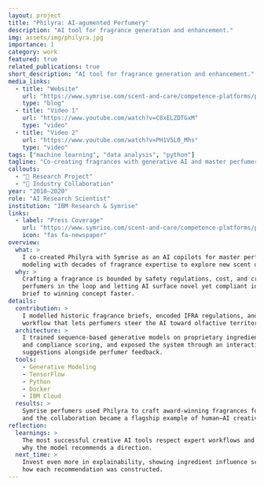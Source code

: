 ```yaml
---
layout: project
title: "Philyra: AI-agumented Perfumery"
description: "AI tool for fragrance generation and enhancement."
img: assets/img/philyra.jpg
importance: 1
category: work
featured: true
related_publications: true
short_description: "AI tool for fragrance generation and enhancement."
media_links:
  - title: "Website"
    url: "https://www.symrise.com/scent-and-care/competence-platforms/philyra/"
    type: "blog"
  - title: "Video 1"
    url: "https://www.youtube.com/watch?v=C8xELZDTGxM"
    type: "video"
  - title: "Video 2"
    url: "https://www.youtube.com/watch?v=PH1V5L0_Mhs"
    type: "video"
tags: ["machine learning", "data analysis", "python"]
tagline: "Co-creating fragrances with generative AI and master perfumers."
callouts:
  - "🧠 Research Project"
  - "🤝 Industry Collaboration"
year: "2018–2020"
role: "AI Research Scientist"
institution: "IBM Research & Symrise"
links:
  - label: "Press Coverage"
    url: "https://www.symrise.com/scent-and-care/competence-platforms/philyra/"
    icon: "fas fa-newspaper"
overview:
  what: >
    I co-created Philyra with Symrise as an AI copilots for master perfumers—marrying generative
    modeling with decades of fragrance expertise to explore new scent directions on demand.
  why: >
    Crafting a fragrance is bounded by safety regulations, cost, and creative intent. By keeping
    perfumers in the loop and letting AI surface novel yet compliant ideas, I helped teams move from
    brief to winning concept faster.
details:
  contribution: >
    I modelled historic fragrance briefs, encoded IFRA regulations, and designed the co-creation
    workflow that lets perfumers steer the AI toward olfactive territories that still feel on-brand.
  architecture: >
    I trained sequence-based generative models on proprietary ingredient datasets, layered in cost
    and compliance scoring, and exposed the system through an interactive studio that iterates on AI
    suggestions alongside perfumer feedback.
  tools:
    - Generative Modeling
    - TensorFlow
    - Python
    - Docker
    - IBM Cloud
  results: >
    Symrise perfumers used Philyra to craft award-winning fragrances for brands like O Boticário,
    and the collaboration became a flagship example of human–AI creativity highlighted by the press.
reflection:
  learnings: >
    The most successful creative AI tools respect expert workflows and provide transparency into
    why the model recommends a direction.
  next_time: >
    Invest even more in explainability, showing ingredient influence scores so perfumers can trace
    how each recommendation was constructed.
---
```

